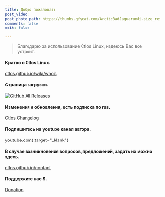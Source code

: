 ```yaml
---
title: Добро пожаловать
post_video: 
post_photo_path: https://thumbs.gfycat.com/ArcticBadJaguarundi-size_restricted.gif
comments: false
edit: false

---
```

> Благодарю за использование Ctlos Linux, надеюсь Вас все устроит.

#### Кратко о Ctlos Linux.
[ctlos.github.io/wiki/whois](https://ctlos.github.io/wiki/whois)

#### Cтраница загрузки.
[![GitHub All Releases](https://img.shields.io/github/downloads/ctlos/ctlosiso/total.svg)](https://ctlos.github.io/get)

#### Изменения и обновления, есть подписка по rss.
[Ctlos Changelog](https://ctlos.github.io/wiki/changelog)

#### Подпишитесь на youtube канал автора.
[youtube.com](https://youtube.com/channel/UCPCp_ZnMKEwYdnA_YfOZrZg?sub_confirmation=1){:target="_blank"}

#### В случае возникновения вопросов, предложений, задать их можно здесь.
[ctlos.github.io/contact](https://ctlos.github.io/contact)

#### Поддержите нас $.
[Donation](https://ctlos.github.io/donat)